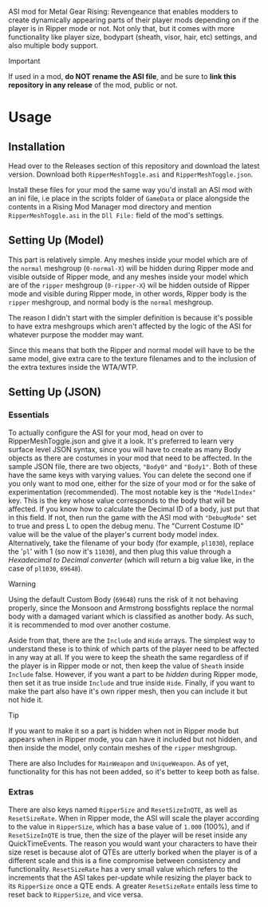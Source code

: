 ASI mod for Metal Gear Rising: Revengeance that enables modders to create dynamically appearing parts of their player mods depending on if the player is in Ripper mode or not. Not only that, but it comes with more functionality like player size, bodypart (sheath, visor, hair, etc) settings, and also multiple body support.

> [!IMPORTANT]
> If used in a mod, **do NOT rename the ASI file**, and be sure to **link this repository in any release** of the mod, public or not.

# Usage

## Installation

Head over to the Releases section of this repository and download the latest version. Download both `RipperMeshToggle.asi` and `RipperMeshToggle.json`.

Install these files for your mod the same way you'd install an ASI mod with an ini file, i.e place in the scripts folder of `GameData` or place alongside the contents in a Rising Mod Manager mod directory and mention `RipperMeshToggle.asi` in the `Dll File:` field of the mod's settings.

## Setting Up (Model)

This part is relatively simple. Any meshes inside your model which are of the `normal` meshgroup (`0-normal-X`) will be hidden during Ripper mode and visible outside of Ripper mode, and any meshes inside your model which are of the `ripper` meshgroup (`0-ripper-X`) wil be hidden outside of Ripper mode and visible during Ripper mode, in other words, Ripper body is the `ripper` meshgroup, and normal body is the `normal` meshgroup.

The reason I didn't start with the simpler definition is because it's possible to have extra meshgroups which aren't affected by the logic of the ASI for whatever purpose the modder may want. 

Since this means that both the Ripper and normal model will have to be the same model, give extra care to the texture filenames and to the inclusion of the extra textures inside the WTA/WTP. 

## Setting Up (JSON)

### Essentials
To actually configure the ASI for your mod, head on over to RipperMeshToggle.json and give it a look. It's preferred to learn very surface level JSON syntax, since you will have to create as many Body objects as there are costumes in your mod that need to be affected. In the sample JSON file, there are two objects, `"Body0"` and `"Body1"`. Both of these have the same keys with varying values. You can delete the second one if you only want to mod one, either for the size of your mod or for the sake of experimentation (recommended).  The most notable key is the `"ModelIndex"` key. This is the key whose value corresponds to the body that will be affected. If you know how to calculate the Decimal ID of a body, just put that in this field. If not, then run the game with the ASI mod with `"DebugMode"` set to true and press L to open the debug menu. The "Current Costume ID" value will be the value of the player's current body model index. Alternatively, take the filename of your body (for example, `pl1030`), replace the '`pl`' with 1 (so now it's `11030`), and then plug this value through a *Hexadecimal to Decimal converter* (which will return a big value like, in the case of `pl1030`, `69648`).

> [!WARNING]
> Using the default Custom Body (`69648`) runs the risk of it not behaving properly, since the Monsoon and Armstrong bossfights replace the normal body with a damaged variant which is classified as another body. As such, it is recommended to mod over another costume.

Aside from that, there are the `Include` and `Hide` arrays. The simplest way to understand these is to think of which parts of the player need to be affected in any way at all. If you were to keep the sheath the same regardless of if the player is in Ripper mode or not, then keep the value of `Sheath` inside `Include` false. However, if you want a part to be *hidden* during Ripper mode, then set it as true inside `Include` and true inside `Hide`. Finally, if you want to make the part also have it's own ripper mesh, then you can include it but not hide it.

> [!TIP]
> If you want to make it so a part is hidden when not in Ripper mode but appears when in Ripper mode, you can have it included but not hidden, and then inside the model, only contain meshes of the `ripper` meshgroup.

There are also Includes for `MainWeapon` and `UniqueWeapon`. As of yet, functionality for this has not been added, so it's better to keep both as false.

### Extras
There are also keys named `RipperSize` and `ResetSizeInQTE`, as well as `ResetSizeRate`. When in Ripper mode, the ASI will scale the player according to the value in `RipperSize`, which has a base value of `1.000` (100%), and if `ResetSizeInQTE` is true, then the size of the player will be reset inside any QuickTimeEvents. The reason you would want your characters to have their size reset is because alot of QTEs are utterly borked when the player is of a different scale and this is a fine compromise between consistency and functionality. `ResetSizeRate` has a very small value which refers to the increments that the ASI takes per-update while resizing the player back to its `RipperSize` once a QTE ends. A greater `ResetSizeRate` entails less time to reset back to `RipperSize`, and vice versa.

